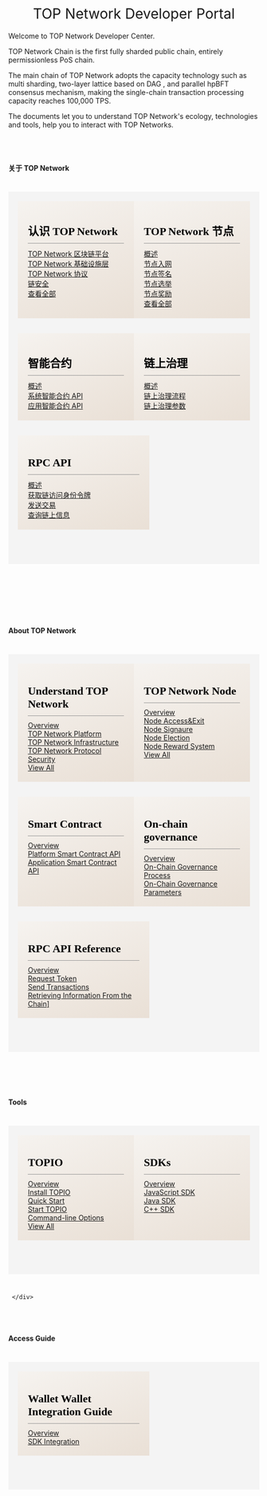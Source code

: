 
<!DOCTYPE html>
<html>
  <head>
    <meta charset="utf-8">
    <meta name="viewport" content="width=device-width,initial-scale=1.0">
    <title>docs_homepage</title>
<link href="https://cdn.bootcss.com/twitter-bootstrap/4.2.1/css/bootstrap.min.css" rel="stylesheet">

</head>

  <style scoped >
  h1, h2 {
    font-weight: normal;
  }
  ul {
    /* list-style-type: none; */
    padding: 0;
    text-align: left;
  }
  li {
    display: block;
    margin: 0;
  }
  ul a {
      font-size:22px;
  font-family:SourceSansPro-Regular;
  font-weight:400;
  color:rgba(110,111,112,1);
  position: relative;
  padding-left: 10px;
  }
  li a::before {
    content: '';
    width:4px;
    height:4px;
    border-radius: 50%;
    background:#000000;
    position: absolute;
      /* display: block; */
      left: 0;
      top: 15px;
  }
  .content-title {
    font-size:22px;
    font-family:SourceSansPro-Bold;
    font-weight:bold;
    color:rgba(0,0,0,1);
    padding-bottom: 10px;
    border-bottom: 1px solid #979797;
    text-align:left;
    margin-bottom:10px;
  }
  .content-container .content-row {
  	display: -webkit-box;
		display: -moz-box;
		display: -ms-flexbox;
		display: flex;
		-webkit-box-pack: justify;
		-moz-box-pack: justify;
		-ms-flex-pack: justify;
		justify-content: space-between;
  }
  .markdown-section h4 {
  	font-size: 1.5em;
  }
  .content-row-item {
  	width: 48%;
  	padding: 20px;
  	margin-bottom: 30px;
  }
  .content-row-item:nth-child(2n+1) {
  	background: linear-gradient(157deg, rgba(252, 237, 219, 0.2) 0%, rgba(191, 143, 93, 0.2) 100%);
  	background: -webkit-linear-gradient(t157deg, rgba(252, 237, 219, 0.2) 0%, rgba(191, 143, 93, 0.2) 100%); /* Safari 5.1-6.0 */
    background: -o-linear-gradient(157deg, rgba(252, 237, 219, 0.2) 0%, rgba(191, 143, 93, 0.2) 100%); /* Opera 11.1-12.0 */ 
    background: -moz-linear-gradient(157deg, rgba(252, 237, 219, 0.2) 0%, rgba(191, 143, 93, 0.2) 100%); /* Firefox 3.6-15 */
    background: linear-gradient(157deg, rgba(252, 237, 219, 0.2) 0%, rgba(191, 143, 93, 0.2) 100%); /* 标准语法 */
  }
  .content-row-item:nth-child(2n+2) {
  	background: linear-gradient(157deg, rgba(252, 237, 219, 0.2) 0%, rgba(191, 143, 93, 0.2) 100%);
  	background: -webkit-linear-gradient(157deg, rgba(252, 237, 219, 0.2) 0%, rgba(191, 143, 93, 0.2) 100%); /* Safari 5.1-6.0 */
    background: -o-linear-gradient(157deg, rgba(252, 237, 219, 0.2) 0%, rgba(191, 143, 93, 0.2) 100%); /* Opera 11.1-12.0 */ 
    background: -moz-linear-gradient(157deg, rgba(252, 237, 219, 0.2) 0%, rgba(191, 143, 93, 0.2) 100%); /* Firefox 3.6-15 */
    background: linear-gradient(157deg, rgba(252, 237, 219, 0.2) 0%, rgba(191, 143, 93, 0.2) 100%); /* 标准语法 */
  }
  .markdown-section a {
  	color: #666;
  }
  .close:not(:disabled):not(.disabled):focus, .close:not(:disabled):not(.disabled):hover {
    opacity: 1;
	}
	.close:not(:disabled):not(.disabled) {
    cursor: inherit;
	}
	.close {
    float: inherit;
    font-size: inherit;
    font-weight: inherit;
    line-height: 1.5;
    color: #000;
    text-shadow: inherit;
    opacity: 1;
	}
//.content-container .content-row:first-child {
//  margin-bottom: 40px;
//}
  @media screen and (max-width:576px) {
     .content-container {
    	margin:40px 0;
    }
    .content-container .content-row {
    	display: block;
    }
    .content-row-item {
	  	width: 100%;
	  	padding: 20px;
	  	margin-bottom: 30px;
	  }
  }
  </style>
  <body>
  <h1 align="center">TOP Network Developer Portal</h1>
  <div >Welcome to TOP Network Developer Center. 

TOP Network Chain is the first fully sharded public chain, entirely permissionless PoS chain.

The main chain of TOP Network adopts the capacity technology such as multi sharding, two-layer lattice based on DAG , and parallel hpBFT consensus mechanism, making the single-chain transaction processing capacity reaches 100,000 TPS.

The documents let you to understand TOP Network's ecology, technologies and tools, help you to interact with TOP Networks.</div> 

<div ></br></br>
<!--
  -->
  <h4>关于 TOP Network</h4>
  <div class="content-container" style="background-color: #f4f4f4;padding: 1.2rem 1.2rem 2.4rem;margin: 2.4rem 0;">
      <div class="row content-row">
        <div class="content-row-item">
            <p class="content-title" style="border-bottom: 1px solid #979797;">认识 TOP Network</p>
              <div>
                  <div>
                      <a href="#/docs-cn/AboutTOPNetwork/TOPNetworkPlatform">TOP Network 区块链平台</a>
                  </div>
              </div>
              <div>
                  <div>
                      <a href="#/docs-cn/AboutTOPNetwork/TOPChainInfrastructure/Overview">TOP Network 基础设施层</a>
                  </div>
              </div>
              <div>
                  <div>
                      <a href="#/docs-cn/AboutTOPNetwork/Protocol/OverView">TOP Network 协议</a>
                  </div>
              </div>
              <div>
                  <div>
                      <a href="#/docs-cn/AboutTOPNetwork/Security">链安全</a>
                  </div>
              </div>
             <div>
                  <div>
                      <a href="#/docs-cn/AboutTOPNetwork/TOPNetworkPlatform">查看全部</a>
                  </div>
              </div>
        </div>
          <div class="content-row-item">
            <p class="content-title" style="border-bottom: 1px solid #979797;">TOP Network 节点</p>
              <div>
                  <div>
                      <a href="#/docs-cn/Node/Overview">概述</a>
                  </div>
              </div>
              <div>
                  <div>
                      <a href="#/docs-cn/Node/JoiningNetwork">节点入网</a>
                  </div>
              </div>
              <div>
                  <div>
                      <a href="#/docs-cn/Node/NodeSignature">节点签名</a>
                  </div>
              </div>
              <div>
                  <div>
                      <a href="#/docs-cn/Node/NodeElection">节点选举</a>
                  </div>
              </div>
              <div>
                  <div>
                      <a href="#/docs-cn/Node/NodeReward">节点奖励</a>
                  </div>
              </div>
             <div>
                  <div>
                      <a href="#/docs-cn/Node/Overview">查看全部</a>
                  </div>
              </div>
      </div>
  </div> <div class="row content-row">
        <div class="content-row-item">
            <p class="content-title" style="border-bottom: 1px solid #979797;">智能合约</p>
              <div>
                  <div>
                      <a href="#/docs-cn/SmartContract/SmartContract">概述</a>
                  </div>
              </div>
              <div>
                  <div>
                      <a href="#/docs-cn/SmartContract/SystemContractAPI">系统智能合约 API</a>
                  </div>
              </div>
              <div>
                  <div>
                      <a href="#/docs-cn/SmartContract/LuaAPI">应用智能合约 API</a>
                  </div>
              </div>
        </div>
          <div class="content-row-item">
            <p class="content-title" style="border-bottom: 1px solid #979797;">链上治理</p>
              <div>
                  <div>
                      <a href="#/docs-cn/On-ChainGovernance/Overview">概述</a>
                  </div>
              </div>
              <div>
                  <div>
                      <a href="#/docs-cn/On-ChainGovernance/On-ChainGovernanceProposal">链上治理流程</a>
                  </div>
              </div>
              <div>
                  <div>
                      <a href="#/docs-cn/On-ChainGovernance/On-ChainGovernanceParameters">链上治理参数</a>
                  </div>
              </div>
     </div>
  </div> <div class="row content-row">
        <div class="content-row-item">
            <p class="content-title" style="border-bottom: 1px solid #979797;">RPC API</p>
              <div>
                  <div>
                      <a href="#/docs-cn/Interface/RPC-API/Overview">概述</a>
                  </div>
              </div>
              <div>
                  <div>
                      <a href="#/docs-cn/Interface/RPC-API/requestToken">获取链访问身份令牌</a>
                  </div>
              </div>
              <div>
                  <div>
                      <a href="#/docs-cn/Interface/RPC-API/sendTransaction/sendTransaction">发送交易</a>
                  </div>
              </div>
			  <div>
                  <div>
                      <a href="#/docs-cn/Interface/RPC-API/get">查询链上信息</a>
                  </div>
              </div>
			</div>
		</div>
</div>
</div ></br></br>




<div ></br></br>
<!--
  -->
  <h4>About TOP Network</h4>
  <div class="content-container" style="background-color: #f4f4f4;padding: 1.2rem 1.2rem 2.4rem;margin: 2.4rem 0;">
      <div class="row content-row">
        <div class="content-row-item">
            <p class="content-title" style="border-bottom: 1px solid #979797;">Understand TOP Network</p>
              <div>
                  <div>
                      <a href="docs-en/AboutTOPNetwork/Overview.md">Overview</a>
                  </div>
              </div>
              <div>
                  <div>
                      <a href="docs-en/AboutTOPNetwork/TOPNetworkPlatform.md">TOP Network Platform</a>
                  </div>
              </div>
              <div>
                  <div>
                      <a href="docs-en/AboutTOPNetwork/TOPChainInfrastructure/Overview.md">TOP Network Infrastructure</a>
                  </div>
              </div>
              <div>
                  <div>
                      <a href="docs-en/AboutTOPNetwork/Protocol/OverView.md">TOP Network Protocol</a>
                  </div>
              </div>
              <div>
                  <div>
                      <a href="docs-en/AboutTOPNetwork/Security.md">Security</a>
                  </div>
              </div>
             <div>
                  <div>
                      <a href="docs-en/AboutTOPNetwork/Glossary.md">View All</a>
                  </div>
              </div>
        </div>
          <div class="content-row-item">
            <p class="content-title" style="border-bottom: 1px solid #979797;">TOP Network Node</p>
              <div>
                  <div>
                      <a href="docs-en/Node/Overview.md">Overview</a>
                  </div>
              </div>
              <div>
                  <div>
                      <a href="docs-en/Node/JoiningNetwork.md">Node Access&Exit</a>
                  </div>
              </div>
              <div>
                  <div>
                      <a href="docs-en/Node/NodeSignature.md">Node Signaure</a>
                  </div>
              </div>
              <div>
                  <div>
                      <a href="docs-en/Node/NodeElection.md">Node Election</a>
                  </div>
              </div>
              <div>
                  <div>
                      <a href="docs-en/Node/NodeReward.md">Node Reward System</a>
                  </div>
              </div>
             <div>
                  <div>
                      <a href="docs-en/Node/NodePublishment.md">View All</a>
                  </div>
              </div>
      </div>
  </div> <div class="row content-row">
        <div class="content-row-item">
            <p class="content-title" style="border-bottom: 1px solid #979797;">Smart Contract</p>
              <div>
                  <div>
                      <a href="docs-en/SmartContract/SmartContract.md">Overview</a>
                  </div>
              </div>
              <div>
                  <div>
                      <a href="docs-en/SmartContract/SystemContractFunction.md">Platform Smart Contract API</a>
                  </div>
              </div>
              <div>
                  <div>
                      <a href="docs-en/SmartContract/LuaAPI.md">Application Smart Contract API</a>
                  </div>
              </div>
        </div>
          <div class="content-row-item">
            <p class="content-title" style="border-bottom: 1px solid #979797;">On-chain governance</p>
              <div>
                  <div>
                      <a href="docs-en/On-ChainGovernance/Overview.md">Overview</a>
                  </div>
              </div>
              <div>
                  <div>
                      <a href="docs-en/On-ChainGovernance/On-ChainGovernanceProposal.md">On-Chain Governance Process</a>
                  </div>
              </div>
              <div>
                  <div>
                      <a href="docs-en/On-ChainGovernance/On-ChainGovernanceParameters.md">On-Chain Governance Parameters</a>
                  </div>
              </div>
     </div>
  </div> <div class="row content-row">
        <div class="content-row-item">
            <p class="content-title" style="border-bottom: 1px solid #979797;">RPC API Reference</p>
              <div>
                  <div>
                      <a href="docs-en/Interface/RPC-API/Overview.md">Overview</a>
                  </div>
              </div>
              <div>
                  <div>
                      <a href="docs-en/Interface/RPC-API/requestToken.md">Request Token</a>
                  </div>
              </div>
              <div>
                  <div>
                      <a href="docs-en/Interface/RPC-API/sendTransaction/sendTransaction.md">Send Transactions</a>
                  </div>
              </div>
			  <div>
                  <div>
                      <a href="docs-en/Interface/RPC-API/RetrievingInformationFromtheChain.md">Retrieving Information From the Chain]</a>
                  </div>
              </div>
			</div>
		</div>
</div>
</div ></br></br>

<!--
  -->

  <h4>Tools</h4>
  <div class="content-container" style="background-color: #f4f4f4;padding: 1.2rem 1.2rem 2.4rem;margin: 2.4rem 0;">
      <div class="row content-row">
        <div class="content-row-item">
            <p class="content-title" style="border-bottom: 1px solid #979797;">TOPIO</p>
              <div>
                  <div>
                      <a href="docs-cn/Tools/TOPIO/Overview.md">Overview</a>
                  </div>
              </div>
              <div>
                  <div>
                      <a href="docs-cn/Tools/TOPIO/InstallTOPIO.md">Install TOPIO</a>
                  </div>
              </div>
              <div>
                  <div>
                      <a href="docs-cn/Tools/TOPIO/QuickStart.md">Quick Start</a>
                  </div>
              </div>
              <div>
                  <div>
                      <a href="docs-cn/Tools/TOPIO/StartTOPIO.md">Start TOPIO</a>
                  </div>
              </div>
              <div>
                  <div>
                      <a href="docs-cn/Tools/TOPIO/Command-line_Options.md">Command-line Options</a>
                  </div>
              </div>
             <div>
                  <div>
                      <a href="docs-cn/Tools/TOPIO/topcl/Overview.md">View All</a>
                  </div>
              </div>
			</div>
          <div class="content-row-item">
            <p class="content-title" style="border-bottom: 1px solid #979797;">SDKs</p>
              <div>
                  <div>
                      <a href="docs-cn/Interface/SDKs/00-overview.md">Overview</a>
                  </div>
              </div>
              <div>
                  <div>
                      <a href="docs-cn/Interface/SDKs/01-javascript-sdk.md">JavaScript SDK</a>
                  </div>
              </div>
              <div>
                  <div>
                      <a href="docs-cn/Interface/SDKs/03-java-sdk.md">Java SDK</a>
                  </div>
              </div>
              <div>
                  <div>
                      <a href="docs-cn/Interface/SDKs/02-c++-sdk">C++ SDK</a>
                  </div>
              </div>
      </div>
        </div>
       </div>

     </div>
</div>	
</div>
</div ></br></br>
<!--
  -->
  <h4>Access Guide</h4>
  <div class="content-container" style="background-color: #f4f4f4;padding: 1.2rem 1.2rem 2.4rem;margin: 2.4rem 0;">
      <div class="row content-row">
        <div class="content-row-item">
            <p class="content-title" style="border-bottom: 1px solid #979797;">Wallet Wallet Integration Guide</p>
              <div>
                  <div>
                      <a href="docs-cn/AccessGuide/WalletAccessGuide/Overview.md">Overview</a>
                  </div>
              </div>
              <div>
                  <div>
                      <a href="docs-cn/AccessGuide/WalletAccessGuide/SDKintegartion.md">SDK Integration</a>
                  </div>
              </div>
			</div>
      </div>
        </div>
       </div>
     </div>
</div>	  
			
  </body>
</html>

